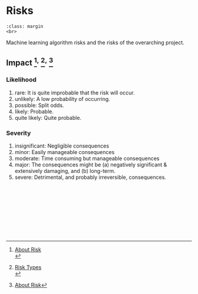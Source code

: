 <br>

# Risks

```{admonition} In Progress
:class: margin
<br>
```

Machine learning algorithm risks and the risks of the overarching project.

## Impact [^about]<sup>,</sup> [^types]<sup>,</sup> [^examples]

### Likelihood

<ol class="numeric">
  <li class="numeric">rare: It is quite improbable that the risk will occur.</li>
  <li class="numeric">unlikely: A low probability of occurring.</li>
  <li class="numeric">possible: Split odds.</li>
  <li class="numeric">likely: Probable.</li>
  <li class="numeric">quite likely: Quite probable.</li>
</ol>

### Severity

<ol class="numeric">
  <li class="numeric">insignificant: Negligible consequences</li>
  <li class="numeric">minor: Easily manageable consequences</li>
  <li class="numeric">moderate: Time consuming but manageable consequences</li>
  <li class="numeric">major: The consequences might be (a) negatively significant & extensively damaging, and (b) long-term.</li>
  <li class="numeric">severe: Detrimental, and probably irreversible, consequences.</li>
</ol>

<br>
<br>
<br>
<br>

<br>
<br>
<br>
<br>

[^about]: <a href="https://asana.com/resources/project-risks" target="_blank">About Risk</a></span><br>
[^types]: <a href="https://www.smartsheet.com/content/project-risk-types" target="_blank">Risk Types</a></span><br>
[^examples]: <a href="https://technologyadvice.com/blog/project-management/project-risks-examples/" target="_blank">About Risk</a></span>
